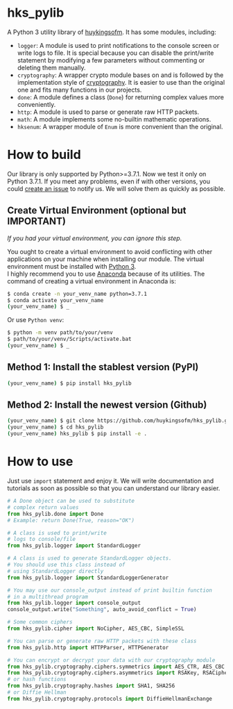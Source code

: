 # hks_pylib
A Python 3 utility library of [huykingsofm](https://github.com/huykingsofm). It has some modules, including:
- `logger`: A module is used to print notifications to the console screen or write logs to file. It is special because you can disable the print/write statement by modifying a few parameters without commenting or deleting them manually. 
- `cryptography`: A wrapper crypto module bases on and is followed by the implementation style of [cryptography](https://pypi.org/project/cryptography/). It is easier to use than the original one and fits many functions in our projects.
- `done`: A module defines a class (`Done`) for returning complex values more conveniently.
- `http`: A module is used to parse or generate raw HTTP packets.
- `math`: A module implements some no-builtin mathematic operations.
- `hksenum`: A wrapper module of `Enum` is more convenient than the original.

# How to build
Our library is only supported by Python>=3.7.1. Now we test it only on Python 3.7.1. If you meet any problems, even if with other versions, you could [create an issue](https://github.com/huykingsofm/hks_pylib/issues) to notify us. We will solve them as quickly as possible.  

## Create Virtual Environment (optional but IMPORTANT)
*If you had your virtual environment, you can ignore this step.* 

You ought to create a virtual environment to avoid conflicting with other applications on your machine when installing our module. The virtual environment must be installed with [Python 3](https://www.python.org/downloads).  
I highly recommend you to use [Anaconda](https://www.anaconda.com/products/individual) because of its utilities. The command of creating a virtual environment in Anaconda is:
```bash
$ conda create -n your_venv_name python=3.7.1
$ conda activate your_venv_name
(your_venv_name) $ _ 
```

Or use `Python venv`:
```bash
$ python -m venv path/to/your/venv
$ path/to/your/venv/Scripts/activate.bat
(your_venv_name) $ _
```

## Method 1: Install the stablest version (PyPI)
```bash
(your_venv_name) $ pip install hks_pylib
```

## Method 2: Install the newest version (Github)

```bash
(your_venv_name) $ git clone https://github.com/huykingsofm/hks_pylib.git
(your_venv_name) $ cd hks_pylib
(your_venv_name) hks_pylib $ pip install -e .
```

# How to use
Just use `import` statement and enjoy it. We will write documentation and tutorials as soon as possible so that you can understand our library easier.

```python
# A Done object can be used to substitute 
# complex return values
from hks_pylib.done import Done
# Example: return Done(True, reason="OK")

# A class is used to print/write 
# logs to console/file
from hks_pylib.logger import StandardLogger  

# A class is used to generate StandardLogger objects.
# You should use this class instead of 
# using StandardLogger directly
from hks_pylib.logger import StandardLoggerGenerator

# You may use our console_output instead of print builtin function
# in a multithread program
from hks_pylib.logger import console_output
console_output.write("Something", auto_avoid_conflict = True)

# Some common ciphers
from hks_pylib.cipher import NoCipher, AES_CBC, SimpleSSL 

# You can parse or generate raw HTTP packets with these class
from hks_pylib.http import HTTPParser, HTTPGenerator  

# You can encrypt or decrypt your data with our cryptography module
from hks_pylib.cryptography.ciphers.symmetrics import AES_CTR, AES_CBC
from hks_pylib.cryptography.ciphers.asymmetrics import RSAKey, RSACipher
# or hash functions
from hks_pylib.cryptography.hashes import SHA1, SHA256
# or Diffie Hellman
from hks_pylib.cryptography.protocols import DiffieHellmanExchange
```
